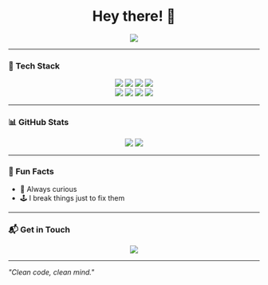 <h1 align="center">Hey there! 👋</h1>

<p align="center">
  <img src="https://readme-typing-svg.herokuapp.com?font=Fira+Code&duration=3000&pause=500&color=F7A900&center=true&vCenter=true&width=500&lines=Passionate+Developer;Python+%7C+Node.js+%7C+C+%7C+Ronlanguage;Always+Learning+New+Things" />
</p>

---

### 🎨 Tech Stack
<p align="center">
  <img src="https://img.shields.io/badge/-Python-3776AB?style=for-the-badge&logo=python&logoColor=white" />
  <img src="https://img.shields.io/badge/-Node.js-339933?style=for-the-badge&logo=node.js&logoColor=white" />
  <img src="https://img.shields.io/badge/-C-A8B9CC?style=for-the-badge&logo=c&logoColor=white" />
  <img src="https://img.shields.io/badge/-Ronlanguage-ffcc00?style=for-the-badge" />
  <br>
  <img src="https://img.shields.io/badge/-Linux-FCC624?style=for-the-badge&logo=linux&logoColor=black" />
  <img src="https://img.shields.io/badge/-Bash-4EAA25?style=for-the-badge&logo=gnubash&logoColor=white" />
  <img src="https://img.shields.io/badge/-Git-F05032?style=for-the-badge&logo=git&logoColor=white" />
  <img src="https://img.shields.io/badge/-VSCode-007ACC?style=for-the-badge&logo=visualstudiocode&logoColor=white" />
</p>

---

### 📊 GitHub Stats
<div align="center">
  <p align="center"> <img src="http://github-profile-summary-cards.vercel.app/api/cards/stats?username=ECL-Adler400&theme=tokyonight" /> <img src="http://github-profile-summary-cards.vercel.app/api/cards/repos-per-language?username=ECL-Adler400&theme=tokyonight&exclude=html,css" /> </p>
</div>

---

### 🚀 Fun Facts
- 🧠 Always curious
- 🕹️ I break things just to fix them

---

### 📬 Get in Touch
<p align="center">
  <a href="mailto:your-email@example.com">
    <img src="https://img.shields.io/badge/Email-EA4335?style=for-the-badge&logo=gmail&logoColor=white" />
  </a>

  </a>
</p>

---

*"Clean code, clean mind."*  
